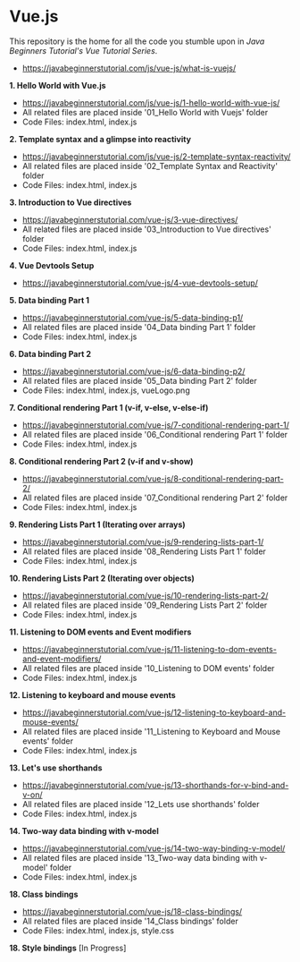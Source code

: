 # Vue.js

This repository is the home for all the code you stumble upon in *Java Beginners Tutorial's Vue Tutorial Series*.
- https://javabeginnerstutorial.com/js/vue-js/what-is-vuejs/

**1. Hello World with Vue.js**
- https://javabeginnerstutorial.com/js/vue-js/1-hello-world-with-vue-js/
- All related files are placed inside '01_Hello World with Vuejs' folder
- Code Files: index.html, index.js

**2. Template syntax and a glimpse into reactivity**
- https://javabeginnerstutorial.com/js/vue-js/2-template-syntax-reactivity/
- All related files are placed inside '02_Template Syntax and Reactivity' folder
- Code Files: index.html, index.js

**3. Introduction to Vue directives**
- https://javabeginnerstutorial.com/vue-js/3-vue-directives/
- All related files are placed inside '03_Introduction to Vue directives' folder
- Code Files: index.html, index.js

**4. Vue Devtools Setup**
- https://javabeginnerstutorial.com/vue-js/4-vue-devtools-setup/

**5. Data binding Part 1**
- https://javabeginnerstutorial.com/vue-js/5-data-binding-p1/
- All related files are placed inside '04_Data binding Part 1' folder
- Code Files: index.html, index.js

**6. Data binding Part 2**
- https://javabeginnerstutorial.com/vue-js/6-data-binding-p2/
- All related files are placed inside '05_Data binding Part 2' folder
- Code Files: index.html, index.js, vueLogo.png

**7. Conditional rendering Part 1 (v-if, v-else, v-else-if)**
- https://javabeginnerstutorial.com/vue-js/7-conditional-rendering-part-1/
- All related files are placed inside '06_Conditional rendering Part 1' folder
- Code Files: index.html, index.js

**8. Conditional rendering Part 2 (v-if and v-show)**
- https://javabeginnerstutorial.com/vue-js/8-conditional-rendering-part-2/
- All related files are placed inside '07_Conditional rendering Part 2' folder
- Code Files: index.html, index.js

**9. Rendering Lists Part 1 (Iterating over arrays)** 
- https://javabeginnerstutorial.com/vue-js/9-rendering-lists-part-1/
- All related files are placed inside '08_Rendering Lists Part 1' folder
- Code Files: index.html, index.js

**10. Rendering Lists Part 2 (Iterating over objects)** 
- https://javabeginnerstutorial.com/vue-js/10-rendering-lists-part-2/
- All related files are placed inside '09_Rendering Lists Part 2' folder
- Code Files: index.html, index.js

**11. Listening to DOM events and Event modifiers**
- https://javabeginnerstutorial.com/vue-js/11-listening-to-dom-events-and-event-modifiers/
- All related files are placed inside '10_Listening to DOM events' folder
- Code Files: index.html, index.js

**12. Listening to keyboard and mouse events** 
- https://javabeginnerstutorial.com/vue-js/12-listening-to-keyboard-and-mouse-events/
- All related files are placed inside '11_Listening to Keyboard and Mouse events' folder
- Code Files: index.html, index.js

**13. Let's use shorthands**
- https://javabeginnerstutorial.com/vue-js/13-shorthands-for-v-bind-and-v-on/
- All related files are placed inside '12_Lets use shorthands' folder
- Code Files: index.html, index.js

**14. Two-way data binding with v-model**
- https://javabeginnerstutorial.com/vue-js/14-two-way-binding-v-model/
- All related files are placed inside '13_Two-way data binding with v-model' folder
- Code Files: index.html, index.js

**18. Class bindings**
- https://javabeginnerstutorial.com/vue-js/18-class-bindings/
-  All related files are placed inside '14_Class bindings' folder
- Code Files: index.html, index.js, style.css

**18. Style bindings** [In Progress]